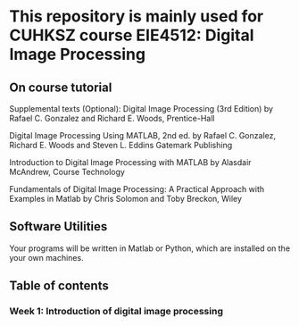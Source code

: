 # This repository is mainly used for CUHKSZ course EIE4512: Digital Image Processing

## On course tutorial

Supplemental texts (Optional): 
Digital Image Processing (3rd Edition) by Rafael C. Gonzalez and Richard E. Woods, Prentice-Hall

Digital Image Processing Using MATLAB, 2nd ed. by Rafael C. Gonzalez, Richard E. Woods and Steven L. Eddins Gatemark Publishing

Introduction to Digital Image Processing with MATLAB by Alasdair McAndrew, Course Technology

Fundamentals of Digital Image Processing: A Practical Approach with Examples in Matlab by Chris Solomon and Toby Breckon, Wiley

## Software Utilities

Your programs will be written in Matlab or Python, which are installed on the your own machines.


## Table of contents

### Week 1: Introduction of digital image processing